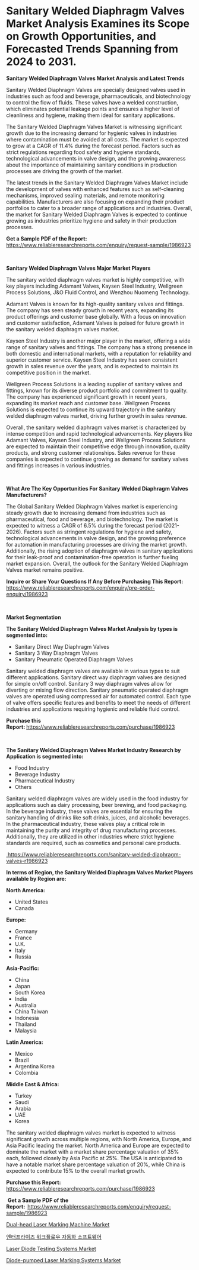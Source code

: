 <p><h1>Sanitary Welded Diaphragm Valves Market Analysis Examines its Scope on Growth Opportunities, and Forecasted Trends Spanning from 2024 to 2031.</h1></p><p><strong>Sanitary Welded Diaphragm Valves Market Analysis and Latest Trends</strong></p>
<p><p>Sanitary Welded Diaphragm Valves are specially designed valves used in industries such as food and beverage, pharmaceuticals, and biotechnology to control the flow of fluids. These valves have a welded construction, which eliminates potential leakage points and ensures a higher level of cleanliness and hygiene, making them ideal for sanitary applications.</p><p>The Sanitary Welded Diaphragm Valves Market is witnessing significant growth due to the increasing demand for hygienic valves in industries where contamination must be avoided at all costs. The market is expected to grow at a CAGR of 11.4% during the forecast period. Factors such as strict regulations regarding food safety and hygiene standards, technological advancements in valve design, and the growing awareness about the importance of maintaining sanitary conditions in production processes are driving the growth of the market.</p><p>The latest trends in the Sanitary Welded Diaphragm Valves Market include the development of valves with enhanced features such as self-cleaning mechanisms, improved sealing materials, and remote monitoring capabilities. Manufacturers are also focusing on expanding their product portfolios to cater to a broader range of applications and industries. Overall, the market for Sanitary Welded Diaphragm Valves is expected to continue growing as industries prioritize hygiene and safety in their production processes.</p></p>
<p><strong>Get a Sample PDF of the Report:&nbsp;</strong> <a href="https://www.reliableresearchreports.com/enquiry/request-sample/1986923">https://www.reliableresearchreports.com/enquiry/request-sample/1986923</a></p>
<p>&nbsp;</p>
<p><strong>Sanitary Welded Diaphragm Valves Major Market Players</strong></p>
<p><p>The sanitary welded diaphragm valves market is highly competitive, with key players including Adamant Valves, Kaysen Steel Industry, Wellgreen Process Solutions, J&O Fluid Control, and Wenzhou Nuomeng Technology. </p><p>Adamant Valves is known for its high-quality sanitary valves and fittings. The company has seen steady growth in recent years, expanding its product offerings and customer base globally. With a focus on innovation and customer satisfaction, Adamant Valves is poised for future growth in the sanitary welded diaphragm valves market.</p><p>Kaysen Steel Industry is another major player in the market, offering a wide range of sanitary valves and fittings. The company has a strong presence in both domestic and international markets, with a reputation for reliability and superior customer service. Kaysen Steel Industry has seen consistent growth in sales revenue over the years, and is expected to maintain its competitive position in the market.</p><p>Wellgreen Process Solutions is a leading supplier of sanitary valves and fittings, known for its diverse product portfolio and commitment to quality. The company has experienced significant growth in recent years, expanding its market reach and customer base. Wellgreen Process Solutions is expected to continue its upward trajectory in the sanitary welded diaphragm valves market, driving further growth in sales revenue.</p><p>Overall, the sanitary welded diaphragm valves market is characterized by intense competition and rapid technological advancements. Key players like Adamant Valves, Kaysen Steel Industry, and Wellgreen Process Solutions are expected to maintain their competitive edge through innovation, quality products, and strong customer relationships. Sales revenue for these companies is expected to continue growing as demand for sanitary valves and fittings increases in various industries.</p></p>
<p>&nbsp;</p>
<p><strong>What Are The Key Opportunities For Sanitary Welded Diaphragm Valves Manufacturers?</strong></p>
<p><p>The Global Sanitary Welded Diaphragm Valves market is experiencing steady growth due to increasing demand from industries such as pharmaceutical, food and beverage, and biotechnology. The market is expected to witness a CAGR of 6.5% during the forecast period (2021-2026). Factors such as stringent regulations for hygiene and safety, technological advancements in valve design, and the growing preference for automation in manufacturing processes are driving the market growth. Additionally, the rising adoption of diaphragm valves in sanitary applications for their leak-proof and contamination-free operation is further fueling market expansion. Overall, the outlook for the Sanitary Welded Diaphragm Valves market remains positive.</p></p>
<p><strong>Inquire or Share Your Questions If Any Before Purchasing This Report:</strong> <a href="https://www.reliableresearchreports.com/enquiry/pre-order-enquiry/1986923">https://www.reliableresearchreports.com/enquiry/pre-order-enquiry/1986923</a></p>
<p>&nbsp;</p>
<p><strong>Market Segmentation</strong></p>
<p><strong>The Sanitary Welded Diaphragm Valves Market Analysis by types is segmented into:</strong></p>
<p><ul><li>Sanitary Direct Way Diaphragm Valves</li><li>Sanitary 3 Way Diaphragm Valves</li><li>Sanitary Pneumatic Operated Diaphragm Valves</li></ul></p>
<p><p>Sanitary welded diaphragm valves are available in various types to suit different applications. Sanitary direct way diaphragm valves are designed for simple on/off control. Sanitary 3 way diaphragm valves allow for diverting or mixing flow direction. Sanitary pneumatic operated diaphragm valves are operated using compressed air for automated control. Each type of valve offers specific features and benefits to meet the needs of different industries and applications requiring hygienic and reliable fluid control.</p></p>
<p><strong>Purchase this Report:&nbsp;</strong><a href="https://www.reliableresearchreports.com/purchase/1986923">https://www.reliableresearchreports.com/purchase/1986923</a></p>
<p>&nbsp;</p>
<p><strong>The Sanitary Welded Diaphragm Valves Market Industry Research by Application is segmented into:</strong></p>
<p><ul><li>Food Industry</li><li>Beverage Industry</li><li>Pharmaceutical Industry</li><li>Others</li></ul></p>
<p><p>Sanitary welded diaphragm valves are widely used in the food industry for applications such as dairy processing, beer brewing, and food packaging. In the beverage industry, these valves are essential for ensuring the sanitary handling of drinks like soft drinks, juices, and alcoholic beverages. In the pharmaceutical industry, these valves play a critical role in maintaining the purity and integrity of drug manufacturing processes. Additionally, they are utilized in other industries where strict hygiene standards are required, such as cosmetics and personal care products.</p></p>
<p><a href="https://www.reliableresearchreports.com/sanitary-welded-diaphragm-valves-r1986923">&nbsp;https://www.reliableresearchreports.com/sanitary-welded-diaphragm-valves-r1986923</a></p>
<p><strong>In terms of Region, the Sanitary Welded Diaphragm Valves Market Players available by Region are:</strong></p>
<p>
    <p> <strong> North America: </strong>
        <ul>
            <li>United States</li>
            <li>Canada</li>
        </ul>
        </p> 
    <p> <strong> Europe: </strong>
        <ul>
            <li>Germany</li>
            <li>France</li>
            <li>U.K.</li>
            <li>Italy</li>
            <li>Russia</li>
        </ul>
        </p> 
    <p> <strong> Asia-Pacific: </strong>
        <ul>
            <li>China</li>
            <li>Japan</li>
            <li>South Korea</li>
            <li>India</li>
            <li>Australia</li>
            <li>China Taiwan</li>
            <li>Indonesia</li>
            <li>Thailand</li>
            <li>Malaysia</li>
        </ul>
        </p> 
    <p> <strong> Latin America: </strong>
        <ul>
            <li>Mexico</li>
            <li>Brazil</li>
            <li>Argentina Korea</li>
            <li>Colombia</li>
        </ul>
        </p> 
    <p> <strong> Middle East & Africa: </strong>
        <ul>
            <li>Turkey</li>
            <li>Saudi</li>
            <li>Arabia</li>
            <li>UAE</li>
            <li>Korea</li>
        </ul>
    </p>
    </p>
<p><p>The sanitary welded diaphragm valves market is expected to witness significant growth across multiple regions, with North America, Europe, and Asia Pacific leading the market. North America and Europe are expected to dominate the market with a market share percentage valuation of 35% each, followed closely by Asia Pacific at 25%. The USA is anticipated to have a notable market share percentage valuation of 20%, while China is expected to contribute 15% to the overall market growth.</p></p>
<p><strong>Purchase this Report: </strong><a href="https://www.reliableresearchreports.com/purchase/1986923">https://www.reliableresearchreports.com/purchase/1986923</a></p>
<p>&nbsp;<strong>Get a Sample PDF of the Report:&nbsp;&nbsp;</strong><a href="https://www.reliableresearchreports.com/enquiry/request-sample/1986923">https://www.reliableresearchreports.com/enquiry/request-sample/1986923</a></p>
<p><strong></strong></p>
<p><p><a href="https://github.com/philipWlf74/Market-Research-Report-List-1/blob/main/dual-head-laser-marking-machine-market.md">Dual-head Laser Marking Machine Market</a></p><p><a href="https://github.com/vseigx30c9a1j/Market-Research-Report-List-3/blob/main/850641972224.md">엔터프라이즈 워크플로우 자동화 소프트웨어</a></p><p><a href="https://github.com/topanyudistiraadinugraha/Market-Research-Report-List-1/blob/main/laser-diode-testing-systems-market.md">Laser Diode Testing Systems Market</a></p><p><a href="https://github.com/jackPeters644/Market-Research-Report-List-1/blob/main/diode-pumped-laser-marking-systems-market.md">Diode-pumped Laser Marking Systems Market</a></p></p>